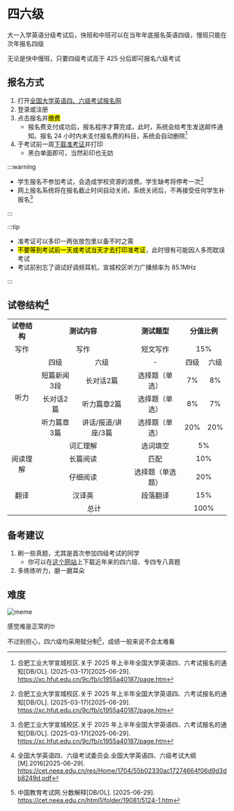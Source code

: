 # 四六级

大一入学英语分级考试后，快班和中班可以在当年年底报名英语四级，慢班只能在次年报名四级

无论是快中慢班，只要四级考试高于 425 分后即可报名六级考试

## 报名方式

1. 打开[全国大学英语四、六级考试报名网](http://cet-bm.neea.edu.cn)
2. 登录或注册
3. 点击报名并<mark>缴费</mark>
   - 报名费支付成功后，报名程序才算完成，此时，系统会给考生发送邮件通知。报名 24 小时内未支付报名费的科目，系统会自动删除[^1]
4. 于考试前一周[下载准考证](https://cet-kw.neea.edu.cn/Home/QuickPrintTestTicket)并打印
   - 黑白单面即可，当然彩印也无妨

:::warning

- 学生报名不参加考试，会造成学校资源的浪费。学生缺考将停考一次[^1]
- 网上报名系统将在报名截止时间自动关闭，系统关闭后，不再接受任何学生补报名[^1]

:::

:::tip

- 准考证可以多印一两张放包里以备不时之需
- <mark>不要等到考试前一天或考试当天才去打印准考证</mark>，此时很有可能因人多而耽误考试
- 考试前别忘了调试好调频耳机，宣城校区听力广播频率为 85.1MHz

:::

## 试卷结构[^2]

<table>
  <tbody>
    <tr>
      <td align="center" rowspan="1" colspan="1"><b>试卷结构</b></td>
      <td align="center" rowspan="1" colspan="2"><b>测试内容</b></td>
      <td align="center" rowspan="1" colspan="1"><b>测试题型</b></td>
      <td align="center" rowspan="1" colspan="2"><b>分值比例</b></td>
    </tr>
    <tr>
      <td align="center" rowspan="1" colspan="1">写作</td>
      <td align="center" rowspan="1" colspan="2">写作</td>
      <td align="center" rowspan="1" colspan="1">短文写作</td>
      <td align="center" rowspan="1" colspan="2">15%</td>
    </tr>
    <tr>
      <td align="center" rowspan="4" colspan="1">听力</td>
      <td align="center" rowspan="1" colspan="1">四级</td>
      <td align="center" rowspan="1" colspan="1">六级</td>
      <td align="center" rowspan="1" colspan="1">-</td>
      <td align="center" rowspan="1" colspan="1">四级</td>
      <td align="center" rowspan="1" colspan="1">六级</td>
    </tr>
    <tr>
      <td align="center" rowspan="1" colspan="1">短篇新闻3段</td>
      <td align="center" rowspan="1" colspan="1">长对话2篇</td>
      <td align="center" rowspan="1" colspan="1">选择题（单选）</td>
      <td align="center" rowspan="1" colspan="1">7%</td>
      <td align="center" rowspan="1" colspan="1">8%</td>
    </tr>
    <tr>
      <td align="center" rowspan="1" colspan="1">长对话2篇</td>
      <td align="center" rowspan="1" colspan="1">听力篇章2篇</td>
      <td align="center" rowspan="1" colspan="1">选择题（单选）</td>
      <td align="center" rowspan="1" colspan="1">8%</td>
      <td align="center" rowspan="1" colspan="1">7%</td>
    </tr>
    <tr>
      <td align="center" rowspan="1" colspan="1">听力篇章3篇</td>
      <td align="center" rowspan="1" colspan="1">讲话/报道/讲座/3篇</td>
      <td align="center" rowspan="1" colspan="1">选择题（单选）</td>
      <td align="center" rowspan="1" colspan="1">20%</td>
      <td align="center" rowspan="1" colspan="1">20%</td>
    </tr>
    <tr>
      <td align="center" rowspan="3" colspan="1">阅读理解</td>
      <td align="center" rowspan="1" colspan="2">词汇理解</td>
      <td align="center" rowspan="1" colspan="1">选词填空</td>
      <td align="center" rowspan="1" colspan="2">5%</td>
    </tr>
    <tr>
      <td align="center" rowspan="1" colspan="2">长篇阅读</td>
      <td align="center" rowspan="1" colspan="1">匹配</td>
      <td align="center" rowspan="1" colspan="2">10%</td>
    </tr>
    <tr>
      <td align="center" rowspan="1" colspan="2">仔细阅读</td>
      <td align="center" rowspan="1" colspan="1">选择题（单选题）</td>
      <td align="center" rowspan="1" colspan="2">20%</td>
    </tr>
    <tr>
      <td align="center" rowspan="1" colspan="1">翻译</td>
      <td align="center" rowspan="1" colspan="2">汉译英</td>
      <td align="center" rowspan="1" colspan="1">段落翻译</td>
      <td align="center" rowspan="1" colspan="2">15%</td>
    </tr>
    <tr>
      <td align="center" rowspan="1" colspan="4">总计</td>
      <td align="center" rowspan="1" colspan="2">100%</td>
    </tr>
  </tbody>
</table>

## 备考建议

1. 刷一些真题，尤其是首次参加四级考试的同学
   - 你可以在[这个网站](https://zhenti.burningvocabulary.cn/)上下载近年来的四六级、专四专八真题
2. 多练练听力，磨一磨耳朵

## 难度

![meme](./media/cet_meme.jpg)

感觉难是正常的🤓

不过别担心，四六级均采用赋分制[^3]，成绩一般来说不会太难看

[^1]:
    合肥工业大学宣城校区.关于 2025 年上半年全国大学英语四、六考试报名的通知[DB/OL]. (2025-03-17)\[2025-06-29].  
    <https://xc.hfut.edu.cn/9c/fb/c1955a40187/page.htm>

[^2]:
    全国大学英语四、六级考试委员会.全国大学英语四、六级考试大纲[M].2016\[2025-06-29].  
    <https://cet.neea.edu.cn/res/Home/1704/55b02330ac17274664f06d9d3db8249d.pdf>

[^3]:
    中国教育考试网.分数解释[DB/OL]. [2025-06-29].  
    <https://cet.neea.edu.cn/html1/folder/19081/5124-1.htm>
